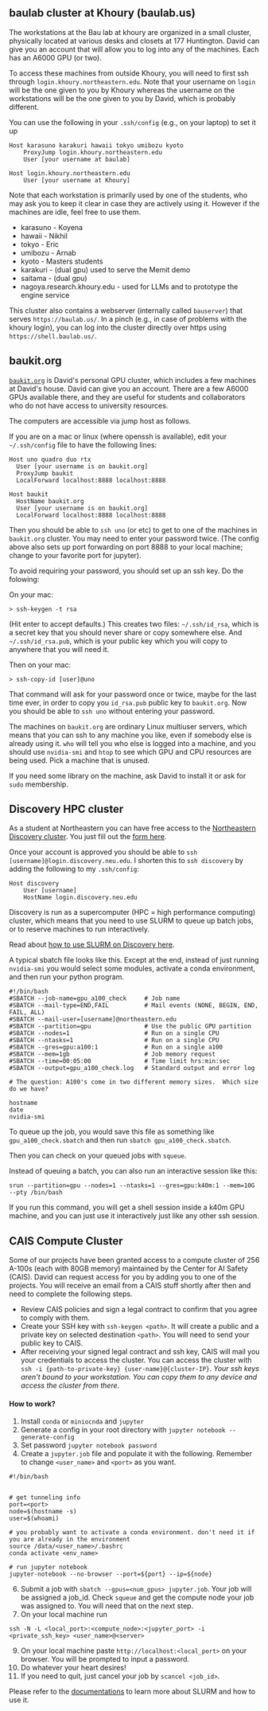 ## baulab cluster at Khoury (baulab.us)

The workstations at the Bau lab at khoury are organized in a small cluster, physically located at various desks and closets at 177 Huntington.  David can give you an account that will allow you to log into any of the machines.  Each has an A6000 GPU (or two).

To access these machines from outside Khoury, you will need to first ssh through `login.khoury.northeastern.edu`.   Note that your username on `login` will be the one given to you by Khoury whereas the username on the workstations will be the one given to you by David, which is probably different.

You can use the following in your `.ssh/config` (e.g., on your laptop) to set it up

```
Host karasuno karakuri hawaii tokyo umibozu kyoto
    ProxyJump login.khoury.northeastern.edu
    User [your username at baulab]

Host login.khoury.northeastern.edu
    User [your username at Khoury]
```

Note that each workstation is primarily used by one of the students, who may ask you to keep it clear in case they are actively using it. However if the machines are idle, feel free to use them.

 * karasuno - Koyena
 * hawaii - Nikhil
 * tokyo - Eric
 * umibozu - Arnab
 * kyoto - Masters students
 * karakuri - (dual gpu) used to serve the Memit demo
 * saitama - (dual gpu)
 * nagoya.research.khoury.edu - used for LLMs and to prototype the engine service

This cluster also contains a webserver (internally called `bauserver`) that serves `https://baulab.us/`.  In a pinch (e.g., in case of problems with the khoury login), you can log into the cluster directly over https using `https://shell.baulab.us/`.

## baukit.org

[`baukit.org`](baukit.org) is David's personal GPU cluster, which includes a few machines at David's house.  David can give you an account.  There are a few A6000 GPUs available there, and they are useful for students and collaborators who do not have access to university resources.

The computers are accessible via jump host as follows.

If you are on a mac or linux (where openssh is available), edit your `~/.ssh/config` file to have the following lines:

```
Host uno quadro duo rtx
  User [your username is on baukit.org]
  ProxyJump baukit
  LocalForward localhost:8888 localhost:8888

Host baukit
  HostName baukit.org
  User [your username is on baukit.org]
  LocalForward localhost:8888 localhost:8888

```

Then you should be able to `ssh uno` (or etc) to get to one of the machines in `baukit.org` cluster.  You may need to enter your password twice.  (The config above also sets up port forwarding on port 8888 to your local machine; change to your favorite port for jupyter).

To avoid requiring your password, you should set up an ssh key.  Do the folowing:

On your mac:
```
> ssh-keygen -t rsa
```
(Hit enter to accept defaults.)  This creates two files: `~/.ssh/id_rsa`, which is a secret key that you should never share or copy somewhere else.  And `~/.ssh/id_rsa.pub`, which is your public key which you will copy to anywhere that you will need it.

Then on your mac:
```
> ssh-copy-id [user]@uno
```

That command will ask for your password once or twice, maybe for the last time ever, in order to copy you `id_rsa.pub` public key to `baukit.org`.  Now you should be able to `ssh uno` without entering your password.

The machines on `baukit.org` are ordinary Linux multiuser servers, which means that you can ssh to any machine you like, even if somebody else is already using it.  `who` will tell you who else is logged into a machine, and you should use `nvidia-smi` and `htop` to see which GPU and CPU resources are being used.  Pick a machine that is unused.

If you need some library on the machine, ask David to install it or ask for `sudo` membership.

## Discovery HPC cluster

As a student at Northeastern you can have free access to the [Northeastern Discovery cluster](https://rc-docs.northeastern.edu/en/latest/).  You just fill out the [form here](https://rc-docs.northeastern.edu/en/latest/first_steps/get_access.html).

Once your account is approved you should be able to `ssh [username]@login.discovery.neu.edu`.  I shorten this to `ssh discovery` by adding the following to my `.ssh/config`:

```
Host discovery
    User [username]
    HostName login.discovery.neu.edu
```

Discovery is run as a supercomputer (HPC = high performance computing) cluster, which means that you need to use SLURM to queue up batch jobs, or to reserve machines to run interactively.

Read about [how to use SLURM on Discovery here](https://rc-docs.northeastern.edu/en/latest/using-discovery/usingslurm.html).

A typical sbatch file looks like this.  Except at the end, instead of just running `nvidia-smi` you would select some modules, activate a conda environment, and then run your python program.

```
#!/bin/bash
#SBATCH --job-name=gpu_a100_check     # Job name
#SBATCH --mail-type=END,FAIL          # Mail events (NONE, BEGIN, END, FAIL, ALL)
#SBATCH --mail-user=[username]@northeastern.edu
#SBATCH --partition=gpu               # Use the public GPU partition
#SBATCH --nodes=1                     # Run on a single CPU
#SBATCH --ntasks=1                    # Run on a single CPU
#SBATCH --gres=gpu:a100:1             # Run on a single a100
#SBATCH --mem=1gb                     # Job memory request
#SBATCH --time=00:05:00               # Time limit hrs:min:sec
#SBATCH --output=gpu_a100_check.log   # Standard output and error log

# The question: A100's come in two different memory sizes.  Which size do we have?

hostname
date
nvidia-smi
```

To queue up the job, you would save this file as something like `gpu_a100_check.sbatch` and then run `sbatch gpu_a100_check.sbatch`.

Then you can check on your queued jobs with `squeue`.

Instead of queuing a batch, you can also run an interactive session like this:

```
srun --partition=gpu --nodes=1 --ntasks=1 --gres=gpu:k40m:1 --mem=10G --pty /bin/bash
```

If you run this command, you will get a shell session inside a k40m GPU machine, and you can just use it interactively just like any other ssh session.

## CAIS Compute Cluster

Some of our projects have been granted access to a compute cluster of 256 A-100s (each with 80GB memory) maintained by the Center for AI Safety (CAIS). David can request access for you by adding you to one of the projects. You will receive an email from a CAIS stuff shortly after then and need to complete the following steps.

* Review CAIS policies and sign a legal contract to confirm that you agree to comply with them.
* Create your SSH key with `ssh-keygen <path>`. It will create a public and a private key on selected destination `<path>`. You will need to send your public key to CAIS.
* After receiving your signed legal contract and ssh key, CAIS will mail you your credentials to access the cluster. You can access the cluster with `ssh -i {path-to-private-key} {user-name}@{cluster-IP}`. *Your ssh keys aren't bound to your workstation. You can copy them to any device and access the cluster from there*.

#### How to work?
1. Install `conda` or `miniocnda` and `jupyter`
2. Generate a config in your root directory with `jupyter notebook --generate-config`
3. Set password `jupyter notebook password`
4. Create a `jupyter.job` file and populate it with the following. Remember to change `<user_name>` and `<port>` as you want. 
```
#!/bin/bash


# get tunneling info
port=<port>
node=$(hostname -s)
user=$(whoami)

# you probably want to activate a conda environment. don't need it if you are already in the environment
source /data/<user_name>/.bashrc
conda activate <env_name>

# run jupyter notebook
jupyter-notebook --no-browser --port=${port} --ip=${node}

``` 
6. Submit a job with `sbatch --gpus=<num_gpus> jupyter.job`. Your job will be assigned a job_id. Check `squeue` and get the compute node your job was assigned to. You will need that on the next step.
8. On your local machine run
```
ssh -N -L <local_port>:<compute_node>:<jupyter_port> -i <private_ssh_key> <user_name>@<server>
```
9. On your local machine paste `http://localhost:<local_port>` on your browser. You will be prompted to input a password.
10. Do whatever your heart desires! 
11. If you need to quit, just cancel your job by `scancel <job_id>`.

Please refer to the [documentations](https://slurm.schedmd.com/tutorials.html) to learn more about SLURM and how to use it.
